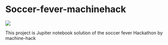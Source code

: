 # Soccer-fever-machinehack
<img src="https://machinehack-be.s3.amazonaws.com/soccer_fever_weekend_hackathon_edition_2_the_last_hacker_standing/Untitled-2%281%29.jpg?X-Amz-Algorithm=AWS4-HMAC-SHA256&X-Amz-Credential=AKIAI2O7AQTB6JBT4VSA%2F20210830%2Fap-south-1%2Fs3%2Faws4_request&X-Amz-Date=20210830T060323Z&X-Amz-Expires=172800&X-Amz-SignedHeaders=host&X-Amz-Signature=e5a315ef11ad06b6595b0a49e2facb55366e2c55faeb54019023cffeac576ff2">


This project is Jupiter notebook solution of the soccer fever Hackathon by machine-hack
